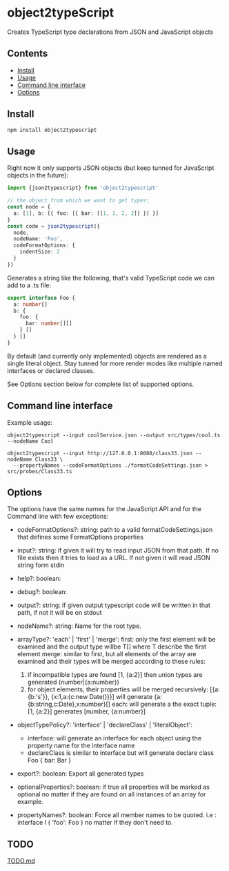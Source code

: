 # object2typeScript

Creates TypeScript type declarations from JSON and JavaScript objects

## Contents

<!-- toc -->

- [Install](#install)
- [Usage](#usage)
- [Command line interface](#command-line-interface)
- [Options](#options)

<!-- tocstop -->

## Install

```sh
npm install object2typescript
```

## Usage

Right now it only supports JSON objects (but keep tunned for JavaScript objects in the future):

```ts
import {json2typescript} from 'object2typescript'

// the object from which we want to get types:
const node = {
  a: [1], b: [{ foo: [{ bar: [[1, 1, 2, 2]] }] }]
}
const code = json2typescript({
  node,
  nodeName: 'Foo',
  codeFormatOptions: {
    indentSize: 2
  }
})
```

Generates a string like the following, that's valid TypeScript code we can add to a .ts file:

```ts
export interface Foo {
  a: number[]
  b: {
    foo: {
      bar: number[][]
    } []
  } []
}
```

By default (and currently only implemented) objects are rendered as a single literal object. Stay tunned for more render modes like multiple named interfaces or declared classes.

See Options section below for complete list of supported options.

## Command line interface

Example usage:

```
object2typescript --input coolService.json --output src/types/cool.ts --nodeName Cool

object2typescript --input http://127.0.0.1:8080/class33.json --nodeName Class33 \
  --propertyNames --codeFormatOptions ./formatCodeSettings.json > src/probes/Class33.ts

```

## Options

The options have the same names for the JavaScript API and for the Command line with few exceptions:

  * codeFormatOptions?: string: path to a valid formatCodeSettings.json that defines some FormatOptions properties

  * input?: string: if given it will try to read input JSON from that path. If no file exists then it tries to load as a URL.
  If not given it will read JSON string form stdin

  * help?: boolean:

  * debug?: boolean:

  * output?: string: if given output typescript code will be written in that path, if not it will be on stdout

  * nodeName?: string: Name for the root type.

  * arrayType?: 'each' | 'first' | 'merge': first: only the first element will be examined and the output type willbe T[] where T describe the first element
  merge: similar to first, but all elements of the array are examined and their types will be merged according to these rules:
    1) if incompatible types are found [1, {a:2}] then union types are generated (number|{a:number})
    2) for object elements, their properties will be merged recursively: [{a:{b:'s'}}, {x:1,a:{c:new Date()}}] will generate {a:{b:string,c:Date},x:number}[]
  each: will generate a the exact tuple: [1, {a:2}] generates [number, {a:number}]

  * objectTypePolicy?: 'interface' | 'declareClass' | 'literalObject':
    - interface: will generate an interface for each object using the property name for the interface name
    - declareClass is similar to interface but will generate declare class Foo { bar: Bar }

  * export?: boolean: Export all generated types

  * optionalProperties?: boolean: if true all properties will be marked as optional no matter if they are found on all instances of an array for example.

  * propertyNames?: boolean: Force all member names to be quoted. i.e : interface I { 'foo': Foo } no matter if they don't need to.

## TODO

[TODO.md](TODO.md)